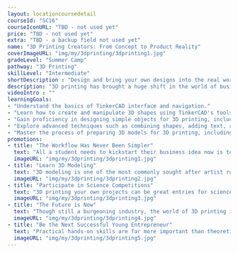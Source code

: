 ```yaml
---
layout: locationcoursedetail
courseId: "SC16"
courseIconURL: "TBD - not used yet"
price: "TBD - not used yet"
extra: "TBD - a backup field not used yet"
name: "3D Printing Creators: From Concept to Product Reality"
coverImageURL: "img/my/3dprinting/3dprinting1.jpg"
gradeLevel: "Summer Camp"
pathway: "3D Printing"
skillLevel: "Intermediate"
shortDescription : "Design and bring your own designs into the real world!"
description: "3D printing has brought a huge shift in the world of business as entrepreneurs can now utilize cheap, low maintenance manufacturing for their businesses. Designers can now design, test, and release their own products using software and machinery that fits in their own office space. In this summer camp, students will learn the fundamentals of 3D modeling by using the TinkerCAD website, and then print their own designs using our 3D printing technology."
videoIntro : ""
learningGoals:
- "Understand the basics of TinkerCAD interface and navigation."
- "Learn how to create and manipulate 3D shapes using TinkerCAD's tools and features."
- "Gain proficiency in designing simple objects for 3D printing, including measurements and dimensions."
- "Explore advanced techniques such as combining shapes, adding text, and creating custom designs."
- "Master the process of preparing 3D models for 3D printing, including exporting files in suitable formats and optimizing designs for printing success."
promotions:
- title: "The Workflow Has Never Been Simpler"
  text: "All a student needs to kickstart their business idea now is to come up with a 3D model on TinkerCAD, 3D print it, and then iterate on the design. Easy-peasy."
  imageURL: "img/my/3dprinting/3dprinting1.jpg"
- title: "Learn 3D Modeling"
  text: "3D modeling is one of the most commonly sought after artist roles in modern entertainment industries. Whether your child is an artist or a designer at heart, learning 3D modeling will help them a lot!"
  imageURL: "img/my/3dprinting/3dprinting2.jpg"
- title: "Participate in Science Competitions"
  text: "3D printing your own projects can be great entries for science competitions. Use your creativity, solve problems in your life, do experiments, publish the project, and build a foundation for college applications."
  imageURL: "img/my/3dprinting/3dprinting3.jpg"
- title: "The Future is Now"
  text: "Though still a burgeoning industry, the world of 3D printing is growing day by day. Soon enough, 3D printing will become something that consumers can easily do. Learning to take advantage of this new trend one key aspect to being an entreprenuer."
  imageURL: "img/my/3dprinting/3dprinting4.jpg"
- title: "Be the Next Successful Young Entrepreneur"
  text: "Practical hands-on skills are far more important than theoretical knowledge. Every course is designed for students to learn how to turn an idea for a project into a practical reality through hard work. Young little entrepreneurs are developed during these challenges."
  imageURL: "img/my/3dprinting/3dprinting5.jpg"
---
```

